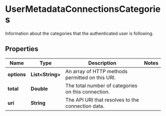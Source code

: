 

# UserMetadataConnectionsCategories

Information about the categories that the authenticated user is following.

## Properties

| Name | Type | Description | Notes |
|------------ | ------------- | ------------- | -------------|
|**options** | **List&lt;String&gt;** | An array of HTTP methods permitted on this URI. |  |
|**total** | **Double** | The total number of categories on this connection. |  |
|**uri** | **String** | The API URI that resolves to the connection data. |  |



